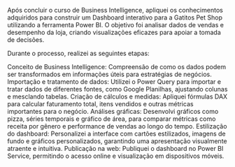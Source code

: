 Após concluir o curso de Business Intelligence, apliquei os conhecimentos adquiridos para construir um Dashboard interativo para a Gatitos Pet Shop utilizando a ferramenta Power BI. O objetivo foi analisar dados de vendas e desempenho da loja, criando visualizações eficazes para apoiar a tomada de decisões.

Durante o processo, realizei as seguintes etapas:

Conceito de Business Intelligence: Compreensão de como os dados podem ser transformados em informações úteis para estratégias de negócios.
Importação e tratamento de dados: Utilizei o Power Query para importar e tratar dados de diferentes fontes, como Google Planilhas, ajustando colunas e mesclando tabelas.
Criação de cálculos e medidas: Apliquei fórmulas DAX para calcular faturamento total, itens vendidos e outras métricas importantes para o negócio.
Análises gráficas: Desenvolvi gráficos como pizza, séries temporais e gráfico de área, para comparar métricas como receita por gênero e performance de vendas ao longo do tempo.
Estilização do dashboard: Personalizei a interface com cartões estilizados, imagens de fundo e gráficos personalizados, garantindo uma apresentação visualmente atraente e intuitiva.
Publicação na web: Publiquei o dashboard no Power BI Service, permitindo o acesso online e visualização em dispositivos móveis.
